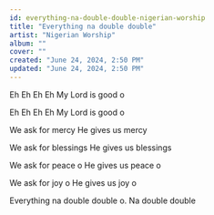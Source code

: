 ```yaml
---
id: everything-na-double-double-nigerian-worship
title: "Everything na double double"
artist: "Nigerian Worship"
album: ""
cover: ""
created: "June 24, 2024, 2:50 PM"
updated: "June 24, 2024, 2:50 PM"
---
```


Eh Eh Eh Eh
My Lord is good o

Eh Eh Eh Eh
My Lord is good o

We ask for mercy
He gives us mercy

We ask for blessings
He gives us blessings

We ask for peace o
He gives us peace o

We ask for joy o
He gives us joy o

Everything na double double o.
Na double double
